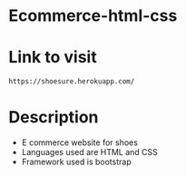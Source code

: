 # Ecommerce-html-css

# Link to visit
```
https://shoesure.herokuapp.com/
```

# Description
* E commerce website for shoes
* Languages used are HTML and CSS 
* Framework used is bootstrap
